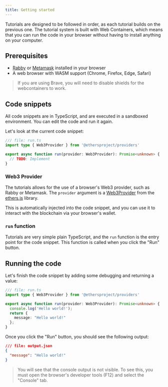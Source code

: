 ```yaml
---
title: Getting started
---
```


Tutorials are designed to be followed in order, as each tutorial builds on the previous one. The tutorial system is built with Web Containers, which means that you can run the code in your browser without having to install anything on your computer.

## Prerequisites

- [Rabby](https://rabby.io/) or [Metamask](https://metamask.io) installed in your browser
- A web browser with WASM support (Chrome, Firefox, Edge, Safari)

> If you are using Brave, you will need to disable shields for the webcontainers to work.

## Code snippets

All code snippets are in TypeScript, and are executed in a sandboxed environment. You can edit the code and run it again.

Let's look at the current code snippet:

```typescript
/// file: run.ts
import type { Web3Provider } from '@ethersproject/providers'

export async function run(provider: Web3Provider): Promise<unknown> {
  // TODO: Implement
}
```

### Web3 Provider

The tutorials allows for the use of a browser's Web3 provider, such as Rabby or Metamask. The `provider` argument is a [Web3Provider](https://docs.ethers.io/v5/api/providers/types/#providers-Web3Provider) from the [ethers.js](https://docs.ethers.io/v5/) library.

This is automatically injected into the code snippet, and you can use it to interact with the blockchain via your browser's wallet.

### `run` function

Tutorials are very simple plain TypeScript, and the `run` function is the entry point for the code snippet. This function is called when you click the "Run" button.

## Running the code

Let's finish the code snippet by adding some debugging and returning a value:

```typescript
/// file: run.ts
import type { Web3Provider } from '@ethersproject/providers'

export async function run(provider: Web3Provider): Promise<unknown> {
  console.log('Hello world!');
  return {
    message: "Hello world!"
  };
}
```

Once you click the "Run" button, you should see the following output:

```json
/// file: output.json
{
  "message": "Hello world!"
}
```

> You will see that the console output is not visible. To see this, you must open the browser's developer tools (F12) and select the "Console" tab.